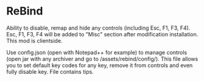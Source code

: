 # ReBind
Ability to disable, remap and hide any controls (including Esc, F1, F3, F4). Esc, F1, F3, F4 will be added to "Misc" section after modification installation. This mod is clientside.

Use config.json (open with Notepad++ for example) to manage controls (open jar with any archiver and go to /assets/rebind/config/). This file allows you to set default key codes for any key, remove it from controls and even fully disable key. File contains tips.
